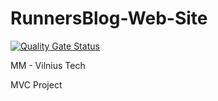 # RunnersBlog-Web-Site
[![Quality Gate Status](https://sonarcloud.io/api/project_badges/measure?project=Sakuilim_RunnersBlog-Web-Site&metric=alert_status)](https://sonarcloud.io/summary/new_code?id=Sakuilim_RunnersBlog-Web-Site)

MM - Vilnius Tech

MVC Project
